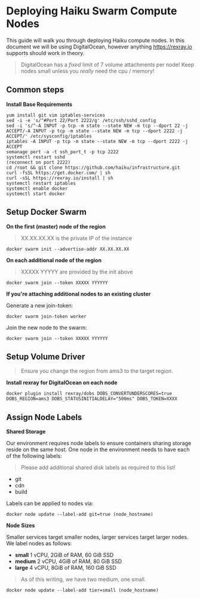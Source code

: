 # Deploying Haiku Swarm Compute Nodes

This guide will walk you through deploying Haiku compute nodes. In this document we will be using
DigitalOcean, however anything https://rexray.io supports should work in theory.

> DigitalOcean has a *fixed* limit of 7 volume attachments per node! Keep nodes small unless you
> *really* need the cpu / memory!

## Common steps

**Install Base Requirements**
```
yum install git vim iptables-services
sed -i -e 's/^#Port 22/Port 2222/g' /etc/ssh/sshd_config
sed -i 's/^-A INPUT -p tcp -m state --state NEW -m tcp --dport 22 -j ACCEPT/-A INPUT -p tcp -m state --state NEW -m tcp --dport 2222 -j ACCEPT/' /etc/sysconfig/iptables
iptables -A INPUT -p tcp -m state --state NEW -m tcp --dport 2222 -j ACCEPT
semanage port -a -t ssh_port_t -p tcp 2222
systemctl restart sshd
(reconnect on port 2222)
cd /root && git clone https://github.com/haiku/infrastructure.git
curl -fsSL https://get.docker.com/ | sh
curl -sSL https://rexray.io/install | sh
systemctl restart iptables
systemctl enable docker
systemctl start docker
```

## Setup Docker Swarm

**On the first (master) node of the region**

> XX.XX.XX.XX is the private IP of the instance

```
docker swarm init --advertise-addr XX.XX.XX.XX
```

**On each additional node of the region**

> XXXXX YYYYY are provided by the init above

```
docker swarm join --token XXXXX YYYYYY
```

**If you're attaching additional nodes to an existing cluster**

Generate a new join-token:
```
docker swarm join-token worker
```

Join the new node to the swarm:
```
docker swarm join --token XXXXX YYYYYY
```

## Setup Volume Driver

> Ensure you change the region from ams3 to the target region.

**Install rexray for DigitalOcean on each node**
```
docker plugin install rexray/dobs DOBS_CONVERTUNDERSCORES=true DOBS_REGION=ams3 DOBS_STATUSINITIALDELAY="500ms" DOBS_TOKEN=XXXX
```

## Assign Node Labels

**Shared Storage**

Our environment requires node labels to ensure containers sharing storage reside on the same host.
One node in the environment needs to have each of the following labels:

> Please add additional shared disk labels as required to this list!

  * git
  * cdn
  * build

Labels can be applied to nodes via:
```
docker node update --label-add git=true (node_hostname)
```

**Node Sizes**

Smaller services target smaller nodes, larger services target larger nodes.
We label nodes as follows:

  * **small** 1 vCPU, 2GiB of RAM, 60 GiB SSD
  * **medium** 2 vCPU, 4GiB of RAM, 80 GiB SSD
  * **large** 4 vCPU, 8GiB of RAM, 160 GiB SSD

> As of this writing, we have two medium, one small.

```
docker node update --label-add tier=small (node_hostname)
```
